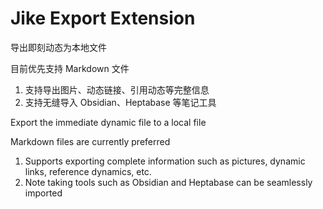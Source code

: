 # Jike Export Extension

导出即刻动态为本地文件

目前优先支持 Markdown 文件

1. 支持导出图片、动态链接、引用动态等完整信息
2. 支持无缝导入 Obsidian、Heptabase 等笔记工具

Export the immediate dynamic file to a local file

Markdown files are currently preferred

1. Supports exporting complete information such as pictures, dynamic links, reference dynamics, etc.
2. Note taking tools such as Obsidian and Heptabase can be seamlessly imported
